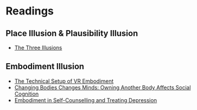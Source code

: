 # Readings

## Place Illusion & Plausibility Illusion

- [The Three Illusions](./Readings/The_Three_Illusions.md)

## Embodiment Illusion

- [The Technical Setup of VR Embodiment](./Readings/The_Technical_Setup_of_VR_Embodiment.md)
- [Changing Bodies Changes Minds: Owning Another Body Affects Social Cognition](./Readings/Changing_Bodies_Changes_Minds-Owning_Another_Body_Affects_Social_Cognition.md)
- [Embodiment in Self-Counselling and Treating Depression](./Readings/Embodiment_in_Self-Counselling_and_Treating_Depression.md)